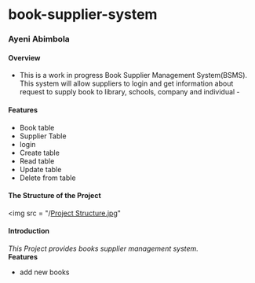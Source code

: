 # book-supplier-system
### 
### Ayeni Abimbola 
#### Overview
- This is a work in progress Book Supplier Management System(BSMS). This system will allow suppliers to login and get information about request to supply book to library, schools, company and individual -

#### Features <br>
* Book table
* Supplier Table
* login
* Create table
* Read table
* Update table
* Delete from table

#### The Structure of the Project <br>
<img src =  "/[Project Structure.jpg](https://github.com/Devbimb/book-supplier-system/blob/main/Project%20Structure.jpg)" 
#### Introduction
_This Project provides books supplier management system._ <br>
**Features**
* add new books <br>
